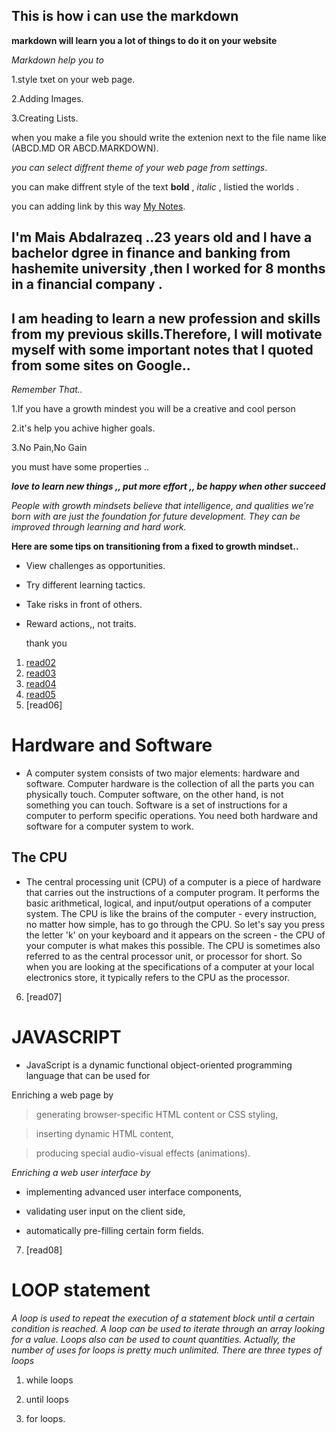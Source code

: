 ## This is how i can use the markdown 

**markdown will learn you a lot of things to do it on your website** 

 *Markdown help you to*
 
  1.style txet on your web page.
  
  2.Adding Images.
  
  3.Creating Lists.
  
   when you make a file you should write the extenion next to the file name like (ABCD.MD OR ABCD.MARKDOWN).
   
  *you can select diffrent theme of your web page from settings*.
  
   you can make diffrent style of the text **bold** , *italic* , listied the worlds .
   
   you can adding link by this way [My Notes](https://maisabdalrazeq.github.io/reading-notes/reading-notes).

   ## I'm Mais Abdalrazeq ..23 years old and I have a bachelor dgree in finance and banking from hashemite university ,then I worked for 8 months in a financial company .

## I am heading to learn a new profession and skills from my previous skills.Therefore, I will motivate myself with some important notes that I quoted from some sites on Google..

*Remember That..*

1.If you have a growth mindest you will be a creative and cool person

2.it's help you achive higher goals.

3.No Pain,No Gain
 
 you must have some properties ..
 
  ***love to learn new things ,, put more effort ,, be happy when other succeed***

*People with growth mindsets believe that intelligence, and qualities we’re born with are just the foundation for future development. They can be improved through learning and hard work.* 
 
 **Here are some tips on transitioning from a fixed to growth mindset..**

 * View challenges as opportunities.

* Try different learning tactics. 

* Take risks in front of others.
 
 * Reward actions,, not traits.


   thank you

  1. [read02](https://maisabdalrazeq.github.io/reading-notes/Read02)
  2. [read03](https://maisabdalrazeq.github.io/reading-notes/Read03)
  3. [read04](https://maisabdalrazeq.github.io/reading-notes/read04)
  4. [read05](https://maisabdalrazeq.github.io/reading-notes/read05)
  5. [read06]
  
  # Hardware and Software

  * A computer system consists of two major elements: hardware and software. Computer hardware is the collection of all the parts you can physically touch. Computer software, on the other hand, is not something you can touch. Software is a set of instructions for a computer to perform specific operations. You need both hardware and software for a computer system to work.

## The CPU
* The central processing unit (CPU) of a computer is a piece of hardware that carries out the instructions of a computer program. It performs the basic arithmetical, logical, and input/output operations of a computer system. The CPU is like the brains of the computer - every instruction, no matter how simple, has to go through the CPU. So let's say you press the letter 'k' on your keyboard and it appears on the screen - the CPU of your computer is what makes this possible. The CPU is sometimes also referred to as the central processor unit, or processor for short. So when you are looking at the specifications of a computer at your local electronics store, it typically refers to the CPU as the processor.

6. [read07]

# JAVASCRIPT

* JavaScript is a dynamic functional object-oriented programming language that can be used for

Enriching a web page by

> generating browser-specific HTML content or CSS styling,

> inserting dynamic HTML content,

> producing special audio-visual effects (animations).

*Enriching a web user interface by*

* implementing advanced user interface components,

* validating user input on the client side,

* automatically pre-filling certain form fields.

7. [read08]

# LOOP statement

*A loop is used to repeat the execution of a statement block until a certain condition is reached. A loop can be used to iterate through an array looking for a value. Loops also can be used to count quantities. Actually, the number of uses for loops is pretty much unlimited. There are three types of loops*

 1. while loops

 2. until loops

 3. for loops.


 
